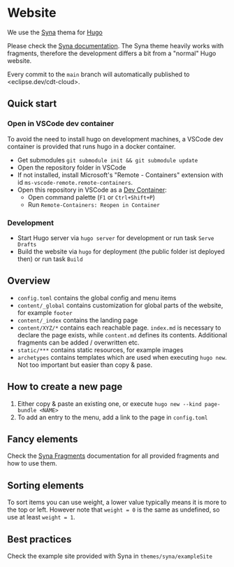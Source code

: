 # Website

We use the [Syna](https://github.com/okkur/syna) thema for [Hugo](https://gohugo.io/)

Please check the [Syna documentation](https://about.okkur.org/syna/docs/). The Syna theme heavily works with fragments, therefore the development differs a bit from a "normal" Hugo website.

Every commit to the `main` branch will automatically published to <eclipse.dev/cdt-cloud>.

## Quick start

### Open in VSCode dev container

To avoid the need to install hugo on development machines, a VSCode dev container is provided that runs hugo in a docker container.

* Get submodules `git submodule init && git submodule update`
* Open the repository folder in VSCode
* If not installed, install Microsoft's "Remote - Containers" extension with id `ms-vscode-remote.remote-containers`.
* Open this repository in VSCode as a [Dev Container](https://code.visualstudio.com/docs/remote/containers#_quick-start-open-an-existing-folder-in-a-container):
  * Open command palette (`F1` or `Ctrl+Shift+P`)
  * Run `Remote-Containers: Reopen in Container`

### Development

* Start Hugo server via `hugo server` for development or run task `Serve Drafts`
* Build the website via `hugo` for deployment (the public folder ist deployed then) or run task `Build`

## Overview

* `config.toml` contains the global config and menu items
* `content/_global` contains customization for global parts of the website, for example `footer`
* `content/_index` contains the landing page
* `content/XYZ/*` contains each reachable page. `index.md` is necessary to declare the page exists, while `content.md` defines its contents. Additional fragments can be added / overwritten etc.
* `static/***` contains static resources, for example images
* `archetypes` contains templates which are used when executing `hugo new`. Not too important but easier than copy & pase.

## How to create a new page

  1. Either copy & paste an existing one, or execute `hugo new --kind page-bundle <NAME>`
  2. To add an entry to the menu, add a link to the page in `config.toml`

## Fancy elements

  Check the [Syna Fragments](https://about.okkur.org/syna/fragments/) documentation for all provided fragments and how to use them.

## Sorting elements

  To sort items you can use weight, a lower value typically means it is more to the top or left. However note that `weight = 0` is the same as undefined, so use at least `weight = 1`.

## Best practices

  Check the example site provided with Syna in `themes/syna/exampleSite`
